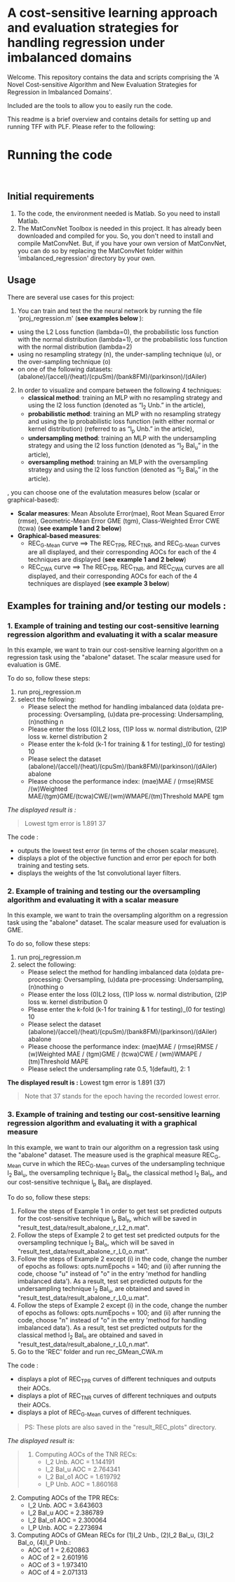 # A cost-sensitive learning approach and evaluation strategies for handling regression under imbalanced domains

Welcome. This repository contains the data and scripts comprising the 'A Novel Cost-sensitive Algorithm and New Evaluation Strategies for Regression in Imbalanced Domains'. 

Included are the tools to allow you to easily run the code.

This readme is a brief overview and contains details for setting up and running TFF with PLF. Please refer to the following:

<h1>Running the code</h1><br/>
<h2>Initial requirements</h2>

1. To the code, the environment needed is Matlab. So you need to install Matlab.
2. The MatConvNet Toolbox is needed in this project. It has already been downloaded and compiled for you. So, you don't need to install and compile MatConvNet. But, if you have your own version of MatConvNet, you can do so by replacing the MatConvNet folder within 'imbalanced_regression' directory by your own.

<h2>Usage</h2>
There are several use cases for this project:

1. You can train and test the the neural network by running the file 'proj_regression.m' (<b>see examples below </b>):
- using the L2 Loss function (lambda=0), the probabilistic loss function with the normal distribution (lambda=1), or the probabilistic loss function with the normal distribution (lambda=2)
- using no resampling strategy (n), the under-sampling technique (u), or the over-sampling technique (o)
- on one of the following datasets: (abalone)/(accel)/(heat)/(cpuSm)/(bank8FM)/(parkinson)/(dAiler) 

2. In order to visualize and compare between the following 4 techniques: 
     * <b>classical method</b>: training an MLP with no resampling strategy and using the l2 loss function (denoted as “l<sub>2</sub> Unb.” in the article),
     * <b>probabilistic method</b>: training an MLP with no resampling strategy and using the lp probabilistic loss function (with either normal or kernel distribution) (referred to as “l<sub>p</sub>  Unb.” in the article),
     * <b>undersampling method</b>: training an MLP with the undersampling strategy and using the l2 loss function (denoted as “l<sub>2</sub>  Bal<sub>u</sub>” in the article),
     * <b>oversampling method</b>: training an MLP with the oversampling strategy and using the l2 loss function (denoted as “l<sub>2</sub>  Bal<sub>o</sub>” in the article).

, you can choose one of the evalutation measures below (scalar or graphical-based):
- <b>Scalar measures</b>: Mean Absolute Error(mae), Root Mean Squared Error (rmse), Geometric-Mean Error GME (tgm), Class-Weighted Error CWE (tcwa) (<b>see example 1 and 2 below</b>)
- <b>Graphical-based measures</b>: 
     * REC<sub>G-Mean</sub> curve ==> The REC<sub>TPR</sub>, REC<sub>TNR</sub>, and REC<sub>G-Mean</sub> curves are all displayed, and their corresponding AOCs for each of the 4 techniques are displayed  (<b>see example 1 and 2 below</b>)
     * REC<sub>CWA</sub> curve ==> The REC<sub>TPR</sub>, REC<sub>TNR</sub>, and REC<sub>CWA</sub> curves are all displayed, and their corresponding AOCs for each of the 4 techniques are displayed (<b>see example 3 below</b>)

<h2>Examples for training and/or testing our models : </h2>
<h3>1. Example of training and testing our cost-sensitive learning regression algorithm and evaluating it with a scalar measure</h3>
In this example, we want to train our cost-sensitive learning algorithm on a regression task using the "abalone" dataset. The scalar measure used for evaluation is GME.

To do so, follow these steps:
1. run proj_regression.m
2. select the following:
     * Please select the method for handling imbalanced data (o)data pre-processing: Oversampling, (u)data pre-processing: Undersampling, (n)nothing  n
     * Please enter the loss (0)L2 loss, (1)P loss w. normal distribution, (2)P loss w. kernel distribution 2
     * Please enter the k-fold (k-1 for training & 1 for testing)_(0 for testing)  10
     * Please select the dataset (abalone)/(accel)/(heat)/(cpuSm)/(bank8FM)/(parkinson)/(dAiler) abalone
     * Please choose the performance index: (mae)MAE / (rmse)RMSE /(w)Weighted MAE/(tgm)GME/(tcwa)CWE/(wm)WMAPE/(tm)Threshold MAPE tgm

<i>The displayed result is :</i>
> Lowest tgm error is 1.891 37

The code :
- outputs the lowest test error (in terms of the chosen scalar measure).
- displays a plot of the objective function and error per epoch for both training and testing sets.
- displays the weights of the 1st convolutional layer filters.

<h3>2. Example of training and testing our the oversampling algorithm and evaluating it with a scalar measure</h3>
In this example, we want to train the oversampling algorithm on a regression task using the "abalone" dataset. The scalar measure used for evaluation is GME.

To do so, follow these steps:
1. run proj_regression.m
2. select the following:
     * Please select the method for handling imbalanced data (o)data pre-processing: Oversampling, (u)data pre-processing: Undersampling, (n)nothing  o
     * Please enter the loss (0)L2 loss, (1)P loss w. normal distribution, (2)P loss w. kernel distribution 0
     * Please enter the k-fold (k-1 for training & 1 for testing)_(0 for testing)  10
     * Please select the dataset (abalone)/(accel)/(heat)/(cpuSm)/(bank8FM)/(parkinson)/(dAiler) abalone
     * Please choose the performance index: (mae)MAE / (rmse)RMSE / (w)Weighted MAE / (tgm)GME / (tcwa)CWE / (wm)WMAPE / (tm)Threshold MAPE 
     * Please select the undersampling rate 0.5, 1(default), 2: 1

<b>The displayed result is :</b>
Lowest tgm error is 1.891 (37)
> Note that 37 stands for the epoch having the recorded lowest error.

<h3>3. Example of training and testing our cost-sensitive learning regression algorithm and evaluating it with a graphical measure</h3>
In this example, we want to train our algorithm on a regression task using the "abalone" dataset. The measure used is the graphical measure REC<sub>G-Mean</sub> curve in which the REC<sub>G-Mean</sub> curves of the undersampling technique l<sub>2</sub> Bal<sub>u</sub>, the oversampling technique l<sub>2</sub> Bal<sub>o</sub>, the classical method l<sub>2</sub> Bal<sub>n</sub>, and our cost-sensitive technique l<sub>p</sub> Bal<sub>n</sub> are displayed.

To do so, follow these steps:
1. Follow the steps of Example 1 in order to get test set predicted outputs for the cost-sensitive technique l<sub>p</sub> Bal<sub>n</sub>, which will be saved in "result_test_data/result_abalone_r_L2_n.mat".
2. Follow the steps of Example 2 to get test set predicted outputs for the oversampling technique l<sub>2</sub> Bal<sub>o</sub>, which  will be saved in  "result_test_data/result_abalone_r_L0_o.mat".
3. Follow the steps of Example 2 except (i) in the code, change the number of epochs as follows: opts.numEpochs =  140; and (ii) after running the code,  choose "u" instead of "o" in the entry 'method for handling imbalanced data'). As a result, test set predicted outputs for the undersampling technique l<sub>2</sub> Bal<sub>u</sub>, are obtained and saved in "result_test_data/result_abalone_r_L0_u.mat".
4. Follow the steps of Example 2 except (i) in the code, change the number of epochs as follows: opts.numEpochs =  100; and (ii) after running the code,  choose "n" instead of "o" in the entry 'method for handling imbalanced data'). As a result, test set predicted outputs for the classical method l<sub>2</sub> Bal<sub>n</sub> are obtained and saved in "result_test_data/result_abalone_r_L0_n.mat".
4. Go to the 'REC' folder and run rec_GMean_CWA.m

The code :
- displays a plot of REC<sub>TPR</sub> curves of different techniques and outputs their AOCs.
- displays a plot of REC<sub>TNR</sub> curves of different techniques and outputs their AOCs.
- displays a plot of REC<sub>G-Mean</sub> curves of different techniques.

> PS: These plots are also saved in the "result_REC_plots" directory.
 
<i>The displayed result is:</i>
> 1. Computing AOCs of the TNR RECs: 
>      * l_2 Unb. AOC = 1.144191
>      * l_2 Bal_u AOC = 2.764341
>      * l_2 Bal_o1 AOC = 1.619792
>      * l_P Unb. AOC = 1.860168
2. Computing AOCs of the TPR RECs: 
     * l_2 Unb. AOC = 3.643603
     * l_2 Bal_u AOC = 2.386789
     * l_2 Bal_o1 AOC = 2.300064
     * l_P Unb. AOC = 2.273694
3. Computing AOCs of GMean RECs for (1)l_2 Unb., (2)l_2 Bal_u, (3)l_2 Bal_o, (4)l_P Unb.: 
     * AOC of 1 = 2.620863
     * AOC of 2 = 2.601916
     * AOC of 3 = 1.973410
     * AOC of 4 = 2.071313


